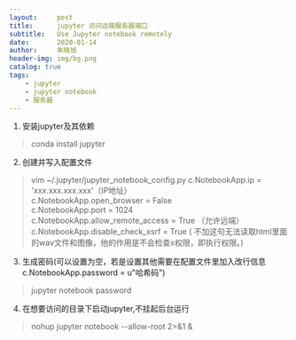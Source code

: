 ```yaml
---
layout:     post
title:      jupyter 访问远端服务器端口
subtitle:   Use Jupyter notebook remotely
date:       2020-01-14
author:     朱晓旭
header-img: img/bg.png
catalog: true
tags:
    - jupyter
    - jupyter notebook
    - 服务器
---
```


1. 安装jupyter及其依赖  
>conda install jupyter 

2. 创建并写入配置文件  
>vim ~/.jupyter/jupyter_notebook_config.py
c.NotebookApp.ip = 'xxx.xxx.xxx.xxx'（IP地址）    
c.NotebookApp.open_browser = False   
c.NotebookApp.port = 1024	   
c.NotebookApp.allow_remote_access = True （允许远端）   
c.NotebookApp.disable_check_xsrf = True ( 不加这句无法读取html里面的wav文件和图像，他的作用是不会检查x权限，即执行权限。)   


3. 生成密码(可以设置为空，若是设置其他需要在配置文件里加入改行信息c.NotebookApp.password = u"哈希码")    
>jupyter notebook password

4. 在想要访问的目录下启动jupyter,不挂起后台运行     
>nohup jupyter notebook --allow-root 2>&1 &


